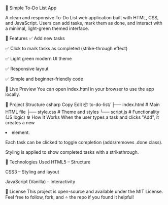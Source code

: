 📝 Simple To-Do List App

A clean and responsive To-Do List web application built with HTML, CSS, and JavaScript. Users can add tasks, mark them as done, and interact with a minimal, light-green themed interface.

🚀 Features
✅ Add new tasks

✅ Click to mark tasks as completed (strike-through effect)

✅ Light green modern UI theme

✅ Responsive layout

✅ Simple and beginner-friendly code

🌿 Live Preview
You can open index.html in your browser to use the app locally.

📁 Project Structure
csharp
Copy
Edit
📦 to-do-list/
├── index.html       # Main HTML file
├── style.css        # Theme and styles
└── script.js        # Functionality (JS logic)
⚙️ How It Works
When the user types a task and clicks "Add", it creates a new <li> element.

Each task can be clicked to toggle completion (adds/removes .done class).

Styling is applied to show completed tasks with a strikethrough.

🧠 Technologies Used
HTML5 – Structure

CSS3 – Styling and layout

JavaScript (Vanilla) – Interactivity

📄 License
This project is open-source and available under the MIT License.
Feel free to follow, fork, and ⭐️ the repo if you found it helpful!
